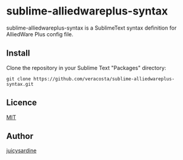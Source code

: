 sublime-alliedwareplus-syntax
====

sublime-alliedwareplus-syntax is a SublimeText syntax definition for AlliedWare Plus config file.

## Install

Clone the repository in your Sublime Text "Packages" directory:

    git clone https://github.com/veracosta/sublime-alliedwareplus-syntax.git

## Licence

[MIT](https://github.com/tcnksm/tool/blob/master/LICENCE)

## Author

[juicysardine](https://github.com/veracosta)